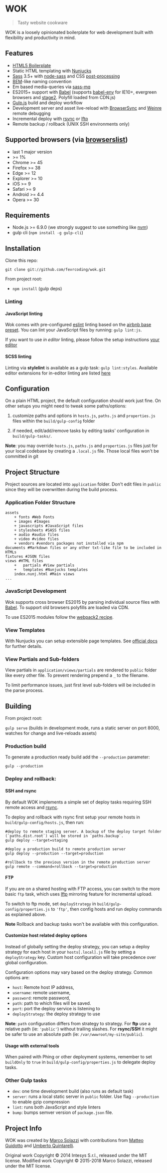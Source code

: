 # WOK

> Tasty website cookware

WOK is a loosely opinionated boilerplate for web development built with flexibility and productivity in mind.

## Features

* [HTML5 Boilerplate](http://html5boilerplate.com/)
* Static HTML templating with [Nunjucks](https://mozilla.github.io/nunjucks/)
* [Sass](http://sass-lang.com/) 3.5+ with [node-sass](https://github.com/sass/node-sass) and CSS [post-processing](https://github.com/postcss/postcss)
* [BEM](http://blog.kaelig.fr/post/48196348743/fifty-shades-of-bem)-like naming convention
* Em based media-queries via [sass-mq](https://github.com/sass-mq/sass-mq)
* ES2015+ support with [Babel](https://babeljs.io/) (supports [babel-env](https://github.com/babel/babel-preset-env) for IE10+, evergreen browsers and [stage2](https://babeljs.io/docs/plugins/preset-stage-2/). Polyfill loaded from CDN.js)
* [Gulp.js](http://gulpjs.com/) build and deploy workflow
* Development server and asset live-reload with [BrowserSync](http://www.browsersync.io/) and [Weinre](http://people.apache.org/~pmuellr/weinre/) remote debugging
* Incremental deploy with [rsync](https://rsync.samba.org/) or [lftp](http://lftp.yar.ru/)
* Remote backup / rollback (UNIX SSH environments only)

## Supported browsers (via [browserslist](https://github.com/browserslist/browserslist))

* last 1 major version
* \>= 1%
* Chrome >= 45
* Firefox >= 38
* Edge >= 12
* Explorer >= 10
* iOS >= 9
* Safari >= 9
* Android >= 4.4
* Opera >= 30

## Requirements

* Node.js >= 6.9.0 (we strongly suggest to use something like [nvm](https://github.com/creationix/nvm))
* gulp cli (`npm install -g gulp-cli`)

## Installation

Clone this repo:

    git clone git://github.com/fevrcoding/wok.git

From project root:

* `npm install` (gulp deps)

### Linting

#### JavaScript linting

Wok comes with pre-configured [eslint](http://eslint.org/) linting based on the [airbnb base preset](https://www.npmjs.com/package/eslint-config-airbnb-base).
You can lint your JavaScript files by running: `gulp lint:js`.

If you want to use _in editor_ linting, please follow the setup instructions [your editor](http://eslint.org/docs/user-guide/integrations#editors)

#### SCSS linting

Linting via **stylelint** is available as a gulp task: `gulp lint:styles`.
Available editor extensions for in-editor linting are listed [here](http://stylelint.io/user-guide/complementary-tools/)

## Configuration

On a plain HTML project, the default configuration should work just fine. On other setups you might need to tweak some paths/options:

1. customize paths and options in `hosts.js`, `paths.js` and `properties.js` files within the `build/gulp-config` folder

1. if needed, edit/add/remove tasks by editing tasks' configuration in `build/gulp-tasks/`.

**Note**: you may override `hosts.js`, `paths.js` and `properties.js` files just for your local codebase by creating a `.local.js` file. Those local files won't be committed in git

## Project Structure

Project sources are located into `application` folder. Don't edit files in `public` since they will be overwritten during the build process.

### Application Folder Structure

    assets
        + fonts #Web Fonts
        + images #Images
        + javascripts #JavaScript files
        + stylesheets #SASS files
        + audio #audio files
        + video #video files
        + vendors #vendors packages not installed via npm
    documents #Markdown files or any other txt-like file to be included in HTMLs
    fixtures #JSON files
    views #HTML files
        +   partials #View partials
        +   templates #Nunjucks templates
        index.nunj.html #Main views
    ...

### JavaScript Development

Wok supports cross browser ES2015 by parsing individual source files with [Babel](https://babeljs.io/). To support old browsers polyfills are loaded via CDN.

To use ES2015 modules follow the [webpack2 recipe](https://github.com/fevrcoding/wok/wiki/Gulp:-webpack-and-ES6). 

### View Templates

With Nunjucks you can setup extensible page templates. See [official docs](https://mozilla.github.io/nunjucks/templating.html#template-inheritance) for further details.

### View Partials and Sub-folders

View partials in `application/views/partials` are rendered to `public` folder like every other file. To prevent rendering prepend a `_` to the filename.

To limit performance issues, just first level sub-folders will be included in the parse process.

## Building

From project root:

`gulp serve` (builds in development mode,  runs a static server on port 8000, watches for change and live-reloads assets)

### Production build

To generate a production ready build add the `--production` parameter:


    gulp --production


### Deploy and rollback:

#### SSH and rsync

By default WOK implements a simple set of deploy tasks requiring SSH remote access and [rsync](https://rsync.samba.org).

To deploy and rollback with rsync first setup your remote hosts in `build/gulp-config/hosts.js`, then run:

    #deploy to remote staging server. A backup of the deploy target folder (`paths.dist.root`) will be stored in `paths.backup`.
    gulp deploy --target=staging

    #deploy a production build to remote production server
    gulp deploy --production --target=production

    #rollback to the previous version in the remote production server
    gulp remote --command=rollback --target=production

#### FTP

If you are on a shared hosting with FTP access, you can switch to the more basic `ftp` task, which uses [lftp](http://lftp.yar.ru) mirroring feature for incremental upload.

To switch to ftp mode, set `deployStrategy` in `build/gulp-config/properties.js` to `'ftp'`, then config hosts and run deploy commands as explained above.

**Note** Rollback and backup tasks won't be available with this configuration.

#### Customize host related deploy options

Instead of globally setting the deploy strategy, you can setup a deploy strategy for each host in your `hosts[.local].js` file by setting a `deployStrategy` key. Custom host configuration will take precedence over global configuration.

Configuration options may vary based on the deploy strategy. Common options are:

* `host`: Remote host IP address,
* `username`: remote username,
* `password`: remote password,
* `path`: path to which files will be saved.
* `port`: port the deploy service is listening to
* `deployStrategy`: the deploy strategy to use

**Note**: `path` configuration differs from strategy to strategy. For **ftp** use a relative path (ie: `'public'`) without trailing slashes. For **rsync/SSH** it might be safer to use an absolute path (ie: `/var/wwwroot/my-site/public`).


#### Usage with external tools

When paired with Phing or other deployment systems, remember to set `buildOnly` to `true` in `build/gulp-config/properties.js` to delegate deploy tasks.

### Other Gulp tasks

* `dev`: one time development build (also runs as default task)
* `server`: runs a local static server in `public` folder. Use flag `--production` to enable gzip compression
* `lint`: runs both JavaScript and style linters
* `bump`: bumps semver version of `package.json` file.

## Project Info

WOK was created by [Marco Solazzi](https://github.com/dwightjack) with contributions from [Matteo Guidotto](https://github.com/mguidotto) and [Umberto Quintarelli](https://github.com/quincia).

Original work Copyright © 2014 Intesys S.r.l., released under the MIT license.
Modified work Copyright © 2015-2018 Marco Solazzi, released under the MIT license.
